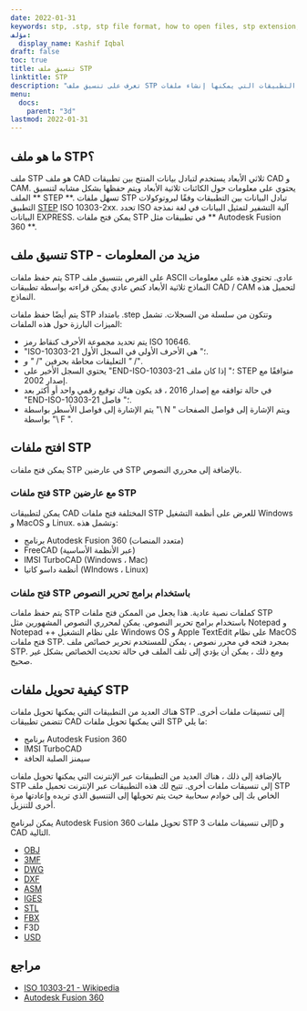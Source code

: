 ```yaml
---
date: 2022-01-31
keywords: stp, .stp, stp file format, how to open files, stp extension, stp extension
مؤلف:
  display_name: Kashif Iqbal
draft: false
toc: true
title: تنسيق ملف STP
linktitle: STP
description: "تعرف على تنسيق ملف STP وواجهات برمجة التطبيقات التي يمكنها إنشاء ملفات STP وفتحها."
menu:
  docs:
    parent: "3d"
lastmod: 2022-01-31
---
```


## ما هو ملف STP؟

ملف STP هو ملف CAD ثلاثي الأبعاد يستخدم لتبادل بيانات المنتج بين تطبيقات CAD و CAM. يحتوي على معلومات حول الكائنات ثلاثية الأبعاد ويتم حفظها بشكل مشابه لتنسيق الملف ** STEP **. تسهل ملفات STP تبادل البيانات بين التطبيقات وفقًا لبروتوكولات التطبيق [STEP](/ar/3d/step/) ISO 10303-2xx. تحدد ISO آلية التشفير لتمثيل البيانات في لغة نمذجة البيانات EXPRESS. يمكن فتح ملفات STP في تطبيقات مثل ** Autodesk Fusion 360 **.

## تنسيق ملف STP - مزيد من المعلومات

يتم حفظ ملفات STP على القرص بتنسيق ملف ASCII عادي. تحتوي هذه على معلومات النماذج ثلاثية الأبعاد كنص عادي يمكن قراءته بواسطة تطبيقات CAD / CAM لتحميل هذه النماذج.

يتم أيضًا حفظ ملفات STP بامتداد .step وتتكون من سلسلة من السجلات. تشمل الميزات البارزة حول هذه الملفات:

* يتم تحديد مجموعة الأحرف كنقاط رمز ISO 10646.
* "ISO-10303-21 ؛" هي الأحرف الأولى في السجل الأول.
* التعليقات محاطة بحرفين "/ *" و "* /".
* يحتوي السجل الأخير على "END-ISO-10303-21 ؛" إذا كان ملف STEP متوافقًا مع إصدار 2002.
* في حالة توافقه مع إصدار 2016 ، قد يكون هناك توقيع رقمي واحد أو أكثر بعد "END-ISO-10303-21 ؛" فاصل.
* يتم الإشارة إلى فواصل الأسطر بواسطة "\ N \" ويتم الإشارة إلى فواصل الصفحات بواسطة "\ F \".

## افتح ملفات STP

يمكن فتح ملفات STP في عارضين STP بالإضافة إلى محرري النصوص.

### فتح ملفات STP مع عارضين STP

يمكن لتطبيقات CAD المختلفة فتح ملفات STP للعرض على أنظمة التشغيل Windows و MacOS و Linux. وتشمل هذه:

* برنامج Autodesk Fusion 360 (متعدد المنصات)
* FreeCAD (عبر الأنظمة الأساسية)
* IMSI TurboCAD (Windows ، Mac)
* أنظمة داسو كاتيا (WIndows ، Linux)

### فتح ملفات STP باستخدام برامج تحرير النصوص

يتم حفظ ملفات STP كملفات نصية عادية. هذا يجعل من الممكن فتح ملفات STP باستخدام برامج تحرير النصوص. يمكن لمحرري النصوص المشهورين مثل Notepad و Notepad ++ على نظام التشغيل Windows OS و Apple TextEdit على نظام MacOS فتح ملفات STP. بمجرد فتحه في محرر نصوص ، يمكن للمستخدم تحرير خصائص ملف STP. ومع ذلك ، يمكن أن يؤدي إلى تلف الملف في حالة تحديث الخصائص بشكل غير صحيح.

## كيفية تحويل ملفات STP

هناك العديد من التطبيقات التي يمكنها تحويل ملفات STP إلى تنسيقات ملفات أخرى. تتضمن تطبيقات CAD التي يمكنها تحويل ملفات STP ما يلي:

* برنامج Autodesk Fusion 360
* IMSI TurboCAD
* سيمنز الصلبة الحافة

بالإضافة إلى ذلك ، هناك العديد من التطبيقات عبر الإنترنت التي يمكنها تحويل ملفات STP إلى تنسيقات ملفات أخرى. تتيح لك هذه التطبيقات عبر الإنترنت تحميل ملف STP الخاص بك إلى خوادم سحابية حيث يتم تحويلها إلى التنسيق الذي تريده وإعادتها مرة أخرى للتنزيل.

يمكن لبرنامج Autodesk Fusion 360 تحويل ملفات STP إلى تنسيقات ملفات 3D و CAD التالية.

* [OBJ](/ar/3d/obj/)
* [3MF](/ar/3d/3mf/)
* [DWG](/ar/cad/dwg/)
* [DXF](/ar/cad/dxf/)
* [ASM](/ar/cad/asm/)
* [IGES](/ar/cad/iges/)
* [STL](/ar/cad/stl/)
* [FBX](/ar/3d/fbx/)
* F3D
* [USD](/ar/3d/usd/)

## مراجع

* [ISO 10303-21 - Wikipedia](https://en.wikipedia.org/wiki/ISO_10303-21)
* [Autodesk Fusion 360](https://www.autodesk.com/products/fusion-360/overview)

